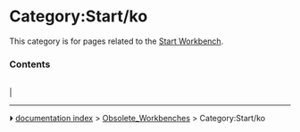 # Category:Start/ko
This category is for pages related to the [Start Workbench](Start_Workbench.md).

### Contents

|     |     |     |
| --- | --- | --- |
|



---
⏵ [documentation index](../README.md) > [Obsolete_Workbenches](Category_Obsolete_Workbenches.md) > Category:Start/ko
